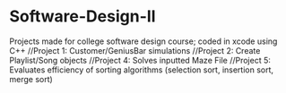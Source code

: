# Software-Design-II
Projects made for college software design course; coded in xcode using C++
//Project 1: Customer/GeniusBar simulations
//Project 2: Create Playlist/Song objects
//Project 4: Solves inputted Maze File
//Project 5: Evaluates efficiency of sorting algorithms (selection sort, insertion sort, merge sort)
